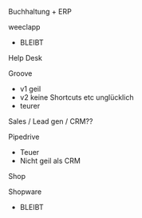 Buchhaltung + ERP

weeclapp

- BLEIBT

Help Desk

Groove

- v1 geil
- v2 keine Shortcuts etc unglücklich
- teurer

Sales / Lead gen / CRM??

Pipedrive

- Teuer
- Nicht geil als CRM

Shop

Shopware

- BLEIBT




